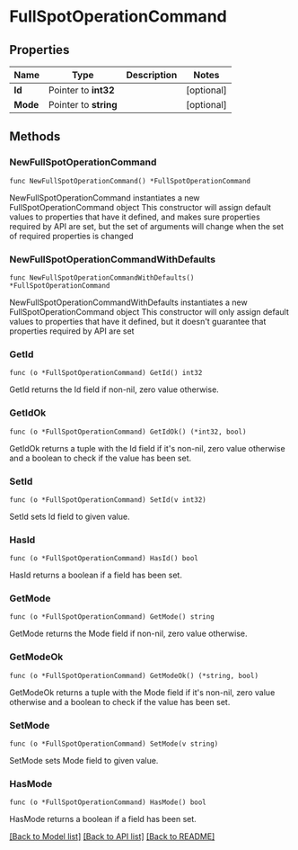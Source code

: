 # FullSpotOperationCommand

## Properties

Name | Type | Description | Notes
------------ | ------------- | ------------- | -------------
**Id** | Pointer to **int32** |  | [optional] 
**Mode** | Pointer to **string** |  | [optional] 

## Methods

### NewFullSpotOperationCommand

`func NewFullSpotOperationCommand() *FullSpotOperationCommand`

NewFullSpotOperationCommand instantiates a new FullSpotOperationCommand object
This constructor will assign default values to properties that have it defined,
and makes sure properties required by API are set, but the set of arguments
will change when the set of required properties is changed

### NewFullSpotOperationCommandWithDefaults

`func NewFullSpotOperationCommandWithDefaults() *FullSpotOperationCommand`

NewFullSpotOperationCommandWithDefaults instantiates a new FullSpotOperationCommand object
This constructor will only assign default values to properties that have it defined,
but it doesn't guarantee that properties required by API are set

### GetId

`func (o *FullSpotOperationCommand) GetId() int32`

GetId returns the Id field if non-nil, zero value otherwise.

### GetIdOk

`func (o *FullSpotOperationCommand) GetIdOk() (*int32, bool)`

GetIdOk returns a tuple with the Id field if it's non-nil, zero value otherwise
and a boolean to check if the value has been set.

### SetId

`func (o *FullSpotOperationCommand) SetId(v int32)`

SetId sets Id field to given value.

### HasId

`func (o *FullSpotOperationCommand) HasId() bool`

HasId returns a boolean if a field has been set.

### GetMode

`func (o *FullSpotOperationCommand) GetMode() string`

GetMode returns the Mode field if non-nil, zero value otherwise.

### GetModeOk

`func (o *FullSpotOperationCommand) GetModeOk() (*string, bool)`

GetModeOk returns a tuple with the Mode field if it's non-nil, zero value otherwise
and a boolean to check if the value has been set.

### SetMode

`func (o *FullSpotOperationCommand) SetMode(v string)`

SetMode sets Mode field to given value.

### HasMode

`func (o *FullSpotOperationCommand) HasMode() bool`

HasMode returns a boolean if a field has been set.


[[Back to Model list]](../README.md#documentation-for-models) [[Back to API list]](../README.md#documentation-for-api-endpoints) [[Back to README]](../README.md)


